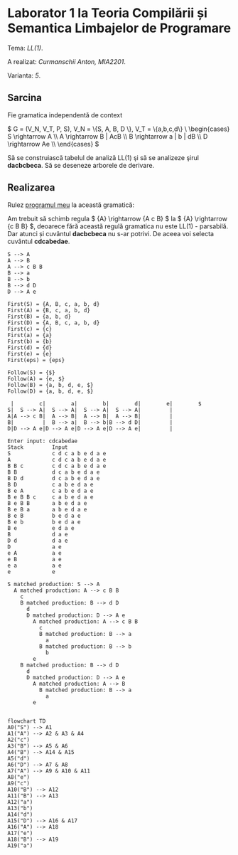 # Laborator 1 la Teoria Compilării și Semantica Limbajelor de Programare

Tema: *LL(1)*.

A realizat: *Curmanschii Anton, MIA2201*.

Varianta: *5*.


## Sarcina

Fie gramatica independentă de context 

$ G = (V_N, V_T, P, S), V_N = \\{S, A, B, D \\}, V_T = \\{a,b,c,d\\} \\
\begin{cases}
S \rightarrow A \\\\
A \rightarrow B | AcB \\\\
B \rightarrow a | b | dB \\\\
D \rightarrow Ae \\\\
\end{cases} $

Să se construiască tabelul de analiză LL(1) şi să se analizeze şirul **dacbcbeca**. Să se deseneze arborele de derivare.

## Realizarea

Rulez [programul meu](https://github.com/AntonC9018/uni_compilers/blob/3cf8f73df367aa337bed9513e3011a0b2da9dff2/code/source/ll1/app.d) la această gramatică:

Am trebuit să schimb regula $ {A} \rightarrow {A c B} $ la $ {A} \rightarrow {c B B} $, deoarece fără această regulă gramatica nu este LL(1) - parsabilă.
Dar atunci și cuvântul **dacbcbeca** nu s-ar potrivi. De aceea voi selecta cuvântul **cdcabedae**.

```
S --> A
A --> B
A --> c B B
B --> a
B --> b
B --> d D
D --> A e

First(S) = {A, B, c, a, b, d}
First(A) = {B, c, a, b, d}
First(B) = {a, b, d}
First(D) = {A, B, c, a, b, d}
First(c) = {c}
First(a) = {a}
First(b) = {b}
First(d) = {d}
First(e) = {e}
First(eps) = {eps}

Follow(S) = {$}
Follow(A) = {e, $}
Follow(B) = {a, b, d, e, $}
Follow(D) = {a, b, d, e, $}

 |        c|        a|        b|        d|        e|        $
S|  S --> A|  S --> A|  S --> A|  S --> A|         |         
A|A --> c B|  A --> B|  A --> B|  A --> B|         |         
B|         |  B --> a|  B --> b|B --> d D|         |         
D|D --> A e|D --> A e|D --> A e|D --> A e|         |     

Enter input: cdcabedae                                               
Stack         Input            
S             c d c a b e d a e
A             c d c a b e d a e
B B c         c d c a b e d a e
B B           d c a b e d a e  
B D d         d c a b e d a e  
B D           c a b e d a e    
B e A         c a b e d a e    
B e B B c     c a b e d a e    
B e B B       a b e d a e      
B e B a       a b e d a e      
B e B         b e d a e        
B e b         b e d a e        
B e           e d a e          
B             d a e            
D d           d a e            
D             a e              
e A           a e              
e B           a e              
e a           a e              
e             e    

S matched production: S --> A            
  A matched production: A --> c B B      
    c                                    
    B matched production: B --> d D      
      d                                  
      D matched production: D --> A e    
        A matched production: A --> c B B
          c                              
          B matched production: B --> a  
            a                            
          B matched production: B --> b  
            b                            
        e                                
    B matched production: B --> d D      
      d                                  
      D matched production: D --> A e    
        A matched production: A --> B    
          B matched production: B --> a  
            a                            
        e                                
                                         
```

```mermaid
flowchart TD
A0("S") --> A1
A1("A") --> A2 & A3 & A4
A2("c")
A3("B") --> A5 & A6
A4("B") --> A14 & A15
A5("d")
A6("D") --> A7 & A8
A7("A") --> A9 & A10 & A11
A8("e")
A9("c")
A10("B") --> A12
A11("B") --> A13
A12("a")
A13("b")
A14("d")
A15("D") --> A16 & A17
A16("A") --> A18
A17("e")
A18("B") --> A19
A19("a")
```